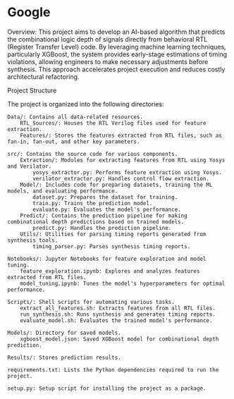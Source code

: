 # Google
Overview:
This project aims to develop an AI-based algorithm that predicts the combinational logic depth of signals directly from behavioral RTL (Register Transfer Level) code. By leveraging machine learning techniques, particularly XGBoost, the system provides early-stage estimations of timing violations, allowing engineers to make necessary adjustments before synthesis. This approach accelerates project execution and reduces costly architectural refactoring.

Project Structure

The project is organized into the following directories:

    Data/: Contains all data-related resources.
        RTL_Sources/: Houses the RTL Verilog files used for feature extraction.
        Features/: Stores the features extracted from RTL files, such as fan-in, fan-out, and other key parameters.

    src/: Contains the source code for various components.
        Extraction/: Modules for extracting features from RTL using Yosys and Verilator.
            yosys_extractor.py: Performs feature extraction using Yosys.
            verilator_extractor.py: Handles control flow extraction.
        Model/: Includes code for preparing datasets, training the ML models, and evaluating performance.
            dataset.py: Prepares the dataset for training.
            train.py: Trains the prediction model.
            evaluate.py: Evaluates the model's performance.
        Predict/: Contains the prediction pipeline for making combinational depth predictions based on trained models.
            predict.py: Handles the prediction pipeline.
        Utils/: Utilities for parsing timing reports generated from synthesis tools.
            timing_parser.py: Parses synthesis timing reports.

    Notebooks/: Jupyter Notebooks for feature exploration and model tuning.
        feature_exploration.ipynb: Explores and analyzes features extracted from RTL files.
        model_tuning.ipynb: Tunes the model's hyperparameters for optimal performance.

    Scripts/: Shell scripts for automating various tasks.
        extract_all_features.sh: Extracts features from all RTL files.
        run_synthesis.sh: Runs synthesis and generates timing reports.
        evaluate_model.sh: Evaluates the trained model's performance.

    Models/: Directory for saved models.
        xgboost_model.json: Saved XGBoost model for combinational depth prediction.

    Results/: Stores prediction results.

    requirements.txt: Lists the Python dependencies required to run the project.

    setup.py: Setup script for installing the project as a package.

